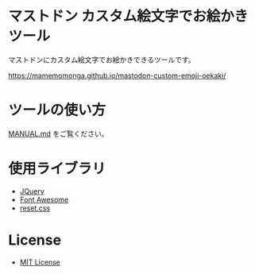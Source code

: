 # マストドン カスタム絵文字でお絵かきツール

マストドンにカスタム絵文字でお絵かきできるツールです。

https://mamemomonga.github.io/mastodon-custom-emoji-oekaki/

# ツールの使い方

[MANUAL.md](./MANUAL.md) をご覧ください。

# 使用ライブラリ

* [JQuery](https://jquery.com/)
* [Font Awesome](http://fontawesome.io/)
* [reset.css](http://meyerweb.com/eric/tools/css/reset/ )


# License

* [MIT License](./LICENSE)
